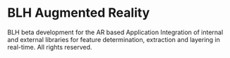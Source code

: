 # BLH Augmented Reality
BLH beta development for the AR based Application
Integration of internal and external libraries for feature determination, extraction and layering in real-time.
All rights reserved.
